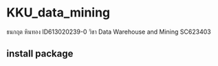 # KKU_data_mining
ธนกฤต หินทอง ID613020239-0 วิชา Data Warehouse and Mining SC623403

## install package
